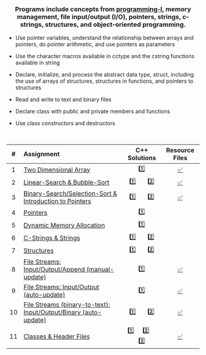 ### <p align="center"> Programs include concepts from [programming-I](../programming-I), memory management, file input/output (I/O), pointers, strings, c-strings, structures, and object-oriented programming. </p>

* Use pointer variables, understand the relationship between arrays and pointers, do pointer arithmetic, and use pointers as parameters

* Use the character macros available in cctype and the cstring functions available in string

* Declare, initialize, and process the abstract data type, struct, including the use of arrays of structures, structures in functions, and pointers to structures

* Read and write to text and binary files

* Declare class with public and private members and functions

* Use class constructors and destructors

<br>

| # | Assignment | C++ Solutions | Resource Files |
|:---:|:---|:---:|:---:|
| 1 | [Two Dimensional Array](assignments/01-twoDimensionalArray/docs/Assignment_1.pdf) | [:one:](./assignments/01-twoDimensionalArray/assignment_1.cpp) | [:white_check_mark:](./assignments/01-twoDimensionalArray) |
| 2 | [Linear-Search & Bubble-Sort](assignments/02-linearSearch-BubbleSort/docs/Assignment_2.pdf) | [:one:](./assignments/02-linearSearch-BubbleSort/assignment_2.1.cpp)  &nbsp;  &nbsp;  &nbsp;  [:two:](./assignments/02-linearSearch-BubbleSort/assignment_2.2.cpp) | [:white_check_mark:](./assignments/02-linearSearch-BubbleSort) |
| 3 | [Binary-Search/Selection-Sort & Introduction to Pointers](assignments/03-binarySearch-selectionSort_introToPointers/docs/Assignment_3.pdf) | [:one:](./assignments/03-binarySearch-selectionSort_introToPointers/assignment_3.1.cpp)  &nbsp;  &nbsp;  &nbsp;  [:two:](./assignments/03-binarySearch-selectionSort_introToPointers/assignment_3.2.cpp) | [:white_check_mark:](./assignments/03-binarySearch-selectionSort_introToPointers/StudentNames.txt) |
| 4 | [Pointers](assignments/04-pointers/docs/Assignment_4.pdf) | [:one:](./assignments/04-pointers/assignment_4.cpp) |  |
| 5 | [Dynamic Memory Allocation](assignments/05-dynamicMemoryAllocation/docs/Assignment_5.pdf) | [:one:](./assignments/05-dynamicMemoryAllocation/assignment_5.cpp) |  |
| 6 | [C-Strings & Strings](assignments/06-cString-string/docs/Assignment_6.pdf) | [:one:](./assignments/06-cString-string/assignment_6.1.cpp)  &nbsp;  &nbsp;  &nbsp;  [:two:](./assignments/06-cString-string/assignment_6.2.cpp) | |
| 7 | [Structures](assignments/07-structures/docs/Assignment_7.pdf) | [:one:](./assignments/07-structures/assignment_7.1.cpp)  &nbsp;  &nbsp;  &nbsp;  [:two:](./assignments/07-structures/assignment_7.2.cpp) |  |
| 8 | [File Streams: Input/Output/Append (manual-update)](assignments/08-fstream-manualUpdate/docs/Assignment_8.pdf) | [:one:](./assignments/08-fstream-manualUpdate/assignment_8.cpp) | [:white_check_mark:](./assignments/08-fstream-manualUpdate/Employees.txt) |
| 9 | [File Streams: Input/Output (auto-update)](assignments/09-fstream-autoUpdate/docs/Assignment_9.pdf) | [:one:](./assignments/09-fstream-autoUpdate/assignment_9.cpp) | [:white_check_mark:](./assignments/09-fstream-autoUpdate) |
| 10 | [File Streams (binary-to-text): Input/Output/Binary (auto-update)](assignments/10-fstream-autoUpdate-binaryToText/docs/Assignment_10.pdf) | [:one:](./assignments/10-fstream-autoUpdate-binaryToText/assignment_10.1.cpp)  &nbsp;  &nbsp;  &nbsp;  [:two:](./assignments/10-fstream-autoUpdate-binaryToText/assignment_10.2.cpp) | [:white_check_mark:](./assignments/10-fstream-autoUpdate-binaryToText) |
| 11 | [Classes & Header Files](assignments/11-classes-headerFiles/docs/Assignment_11.pdf) | [:one:](./assignments/11-classes-headerFiles/SportName.cpp)  &nbsp;  &nbsp;  [:two:](./assignments/11-classes-headerFiles/Date.cpp)  &nbsp;  &nbsp;  [:three:](./assignments/11-classes-headerFiles/Sport.cpp) | [:white_check_mark:](./assignments/11-classes-headerFiles) |
